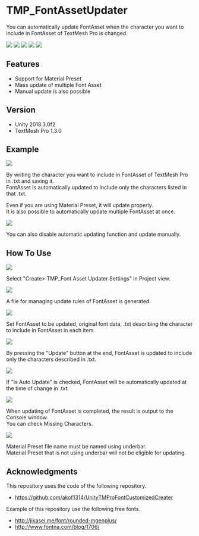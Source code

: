 # TMP_FontAssetUpdater

You can automatically update FontAsset when the character you want to include in FontAsset of TextMesh Pro is changed.

[![](https://img.shields.io/github/release/baba-s/TMP_FontAssetUpdater.svg?label=latest%20version)](https://github.com/baba-s/TMP_FontAssetUpdater/releases)
[![](https://img.shields.io/github/release-date/baba-s/TMP_FontAssetUpdater.svg)](https://github.com/baba-s/TMP_FontAssetUpdater/releases)
![](https://img.shields.io/badge/Unity-2017.4%2B-red.svg)
![](https://img.shields.io/badge/.NET-3.5%2B-orange.svg)
[![](https://img.shields.io/github/license/baba-s/TMP_FontAssetUpdater.svg)](https://github.com/baba-s/TMP_FontAssetUpdater/blob/master/LICENSE)

## Features

- Support for Material Preset
- Mass update of multiple Font Asset
- Manual update is also possible

## Version

- Unity 2018.3.0f2
- TextMesh Pro 1.3.0

## Example

![](https://cdn-ak.f.st-hatena.com/images/fotolife/b/baba_s/20181226/20181226163642.gif)

By writing the character you want to include in FontAsset of TextMesh Pro in .txt and saving it.  
FontAsset is automatically updated to include only the characters listed in that .txt.  

Even if you are using Material Preset, it will update properly.  
It is also possible to automatically update multiple FontAsset at once.  

![](https://cdn-ak.f.st-hatena.com/images/fotolife/b/baba_s/20181226/20181226164223.gif)

You can also disable automatic updating function and update manually.  

## How To Use

![](https://cdn-ak.f.st-hatena.com/images/fotolife/b/baba_s/20181226/20181226164822.png)

Select "Create> TMP_Font Asset Updater Settings" in Project view.  

![](https://cdn-ak.f.st-hatena.com/images/fotolife/b/baba_s/20181226/20181226164825.png)

A file for managing update rules of FontAsset is generated.  

![](https://cdn-ak.f.st-hatena.com/images/fotolife/b/baba_s/20181226/20181226164828.png)

Set FontAsset to be updated, original font data, .txt describing the character to include in FontAsset in each item.  

![](https://cdn-ak.f.st-hatena.com/images/fotolife/b/baba_s/20181226/20181226164831.png)

By pressing the "Update" button at the end, FontAsset is updated to include only the characters described in .txt.  

![](https://cdn-ak.f.st-hatena.com/images/fotolife/b/baba_s/20181226/20181226164834.png)

If "Is Auto Update" is checked, FontAsset will be automatically updated at the time of change in .txt.  

![](https://cdn-ak.f.st-hatena.com/images/fotolife/b/baba_s/20181226/20181226170142.png)

When updating of FontAsset is completed, the result is output to the Console window.  
You can check Missing Characters.  

![](https://cdn-ak.f.st-hatena.com/images/fotolife/b/baba_s/20181226/20181226165458.png)

Material Preset file name must be named using underbar.  
Material Preset that is not using underbar will not be eligible for updating.  

## Acknowledgments

This repository uses the code of the following repository.

- https://github.com/akof1314/UnityTMProFontCustomizedCreater

Example of this repository use the following free fonts.

- http://jikasei.me/font/rounded-mgenplus/
- http://www.fontna.com/blog/1706/
